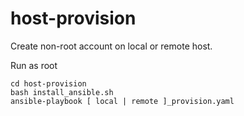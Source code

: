 # host-provision
Create non-root account on local or remote host.

Run as root

```
cd host-provision
bash install_ansible.sh
ansible-playbook [ local | remote ]_provision.yaml
```
